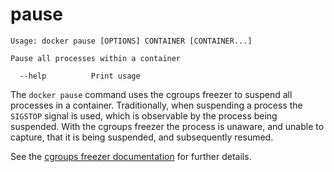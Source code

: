 <!--[metadata]>
+++
title = "pause"
description = "The pause command description and usage"
keywords = ["cgroups, container, suspend, SIGSTOP"]
[menu.main]
parent = "smn_cli"
+++
<![end-metadata]-->

# pause

    Usage: docker pause [OPTIONS] CONTAINER [CONTAINER...]

    Pause all processes within a container

      --help          Print usage

The `docker pause` command uses the cgroups freezer to suspend all processes in
a container. Traditionally, when suspending a process the `SIGSTOP` signal is
used, which is observable by the process being suspended. With the cgroups freezer
the process is unaware, and unable to capture, that it is being suspended,
and subsequently resumed.

See the
[cgroups freezer documentation](https://www.kernel.org/doc/Documentation/cgroup-v1/freezer-subsystem.txt)
for further details.
